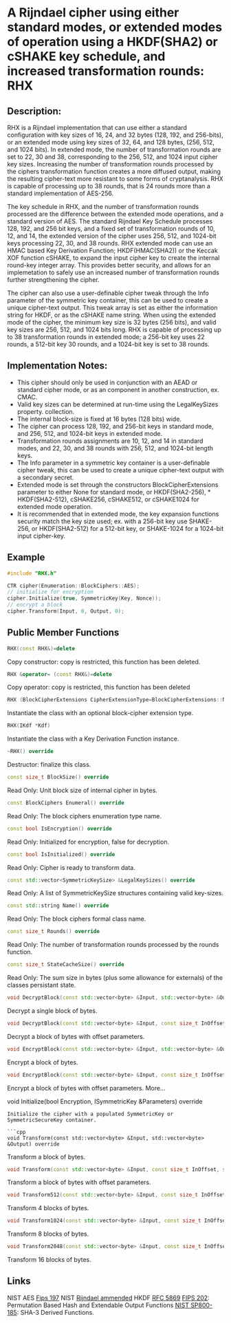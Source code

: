 # A Rijndael cipher using either standard modes, or extended modes of operation using a HKDF(SHA2) or cSHAKE key schedule, and increased transformation rounds: RHX

## Description:
RHX is a Rijndael implementation that can use either a standard configuration with key sizes of 16, 24, and 32 bytes (128, 192, and 256-bits), or an extended mode using key sizes of 32, 64, and 128 bytes, (256, 512, and 1024 bits). 
In extended mode, the number of transformation rounds are set to 22, 30 and 38, corresponding to the 256, 512, and 1024 input cipher key sizes. 
Increasing the number of transformation rounds processed by the ciphers transformation function creates a more diffused output, making the resulting cipher-text more resistant to some forms of cryptanalysis. 
RHX is capable of processing up to 38 rounds, that is 24 rounds more than a standard implementation of AES-256. 
 
The key schedule in RHX, and the number of transformation rounds processed are the difference between the extended mode operations, and a standard version of AES. The standard Rijndael Key Schedule processes 128, 192, and 256 bit keys, and a fixed set of transformation rounds of 10, 12, and 14, the extended version of the cipher uses 256, 512, and 1024-bit keys processing 22, 30, and 38 rounds. 
RHX extended mode can use an HMAC based Key Derivation Function; HKDF(HMAC(SHA2)) or the Keccak XOF function cSHAKE, to expand the input cipher key to create the internal round-key integer array. 
This provides better security, and allows for an implemetation to safely use an increased number of transformation rounds further strengthening the cipher. 

The cipher can also use a user-definable cipher tweak through the Info parameter of the symmetric key container, this can be used to create a unique cipher-text output. 
This tweak array is set as either the information string for HKDF, or as the cSHAKE name string.
When using the extended mode of the cipher, the minimum key size is 32 bytes (256 bits), and valid key sizes are 256, 512, and 1024 bits long. 
RHX is capable of processing up to 38 transformation rounds in extended mode; a 256-bit key uses 22 rounds, a 512-bit key 30 rounds, and a 1024-bit key is set to 38 rounds.


## Implementation Notes:
* This cipher should only be used in conjunction with an AEAD or standard cipher mode, or as an component in another construction, ex. CMAC. 
* Valid key sizes can be determined at run-time using the LegalKeySizes property. collection. 
* The internal block-size is fixed at 16 bytes (128 bits) wide. 
* The cipher can process 128, 192, and 256-bit keys in standard mode, and 256, 512, and 1024-bit keys in extended mode. 
* Transformation rounds assignments are 10, 12, and 14 in standard modes, and 22, 30, and 38 rounds with 256, 512, and 1024-bit length keys. 
* The Info parameter in a symmetric key container is a user-definable cipher tweak, this can be used to create a unique cipher-text output with a secondary secret. 
* Extended mode is set through the constructors BlockCipherExtensions parameter to either None for standard mode, or HKDF(SHA2-256), * HKDF(SHA2-512), cSHAKE256, cSHAKE512, or cSHAKE1024 for extended mode operation. 
* It is recommended that in extended mode, the key expansion functions security match the key size used; ex. with a 256-bit key use SHAKE-256, or HKDF(SHA2-512) for a 512-bit key, or SHAKE-1024 for a 1024-bit input cipher-key. 

## Example
```cpp
#include "RHX.h"

CTR cipher(Enumeration::BlockCiphers::AES);
// initialize for encryption
cipher.Initialize(true, SymmetricKey(Key, Nonce));
// encrypt a block
cipher.Transform(Input, 0, Output, 0);
```
       
## Public Member Functions

```cpp
RHX(const RHX&)=delete
```
Copy constructor: copy is restricted, this function has been deleted.

```cpp
RHX &operator= (const RHX&)=delete
```
Copy operator: copy is restricted, this function has been deleted
 
```cpp
RHX (BlockCipherExtensions CipherExtensionType=BlockCipherExtensions::None)
```
Instantiate the class with an optional block-cipher extension type.
 
```cpp
RHX(IKdf *Kdf)
```
Instantiate the class with a Key Derivation Function instance.
 
```cpp
~RHX() override
```
Destructor: finalize this class.

```cpp
const size_t BlockSize() override
```
Read Only: Unit block size of internal cipher in bytes.

```cpp
const BlockCiphers Enumeral() override
```
Read Only: The block ciphers enumeration type name.

```cpp
const bool IsEncryption() override
```
Read Only: Initialized for encryption, false for decryption.

```cpp
const bool IsInitialized() override
```
Read Only: Cipher is ready to transform data.

```cpp
const std::vector<SymmetricKeySize> &LegalKeySizes() override
```
Read Only: A list of SymmetricKeySize structures containing valid key-sizes.

```cpp
const std::string Name() override
```
Read Only: The block ciphers formal class name.

```cpp
const size_t Rounds() override
```
Read Only: The number of transformation rounds processed by the rounds function.

```cpp
const size_t StateCacheSize() override
```
Read Only: The sum size in bytes (plus some allowance for externals) of the classes persistant state.

```cpp
void DecryptBlock(const std::vector<byte> &Input, std::vector<byte> &Output) override
```
Decrypt a single block of bytes.

```cpp
void DecryptBlock(const std::vector<byte> &Input, const size_t InOffset, std::vector<byte> &Output, const size_t OutOffset) override
```
Decrypt a block of bytes with offset parameters.

```cpp
void EncryptBlock(const std::vector<byte> &Input, std::vector<byte> &Output) override
```
Encrypt a block of bytes.

```cpp
void EncryptBlock(const std::vector<byte> &Input, const size_t InOffset, std::vector<byte> &Output, const size_t OutOffset) override
```
Encrypt a block of bytes with offset parameters. More...
 
void 
Initialize(bool Encryption, ISymmetricKey &Parameters) override
```
Initialize the cipher with a populated SymmetricKey or SymmetricSecureKey container.

```cpp
void Transform(const std::vector<byte> &Input, std::vector<byte> &Output) override
```
Transform a block of bytes.

```cpp
void Transform(const std::vector<byte> &Input, const size_t InOffset, std::vector<byte> &Output, const size_t OutOffset) override
```
Transform a block of bytes with offset parameters.

```cpp
void Transform512(const std::vector<byte> &Input, const size_t InOffset, std::vector<byte> &Output, const size_t OutOffset) override
```
Transform 4 blocks of bytes.

```cpp
void Transform1024(const std::vector<byte> &Input, const size_t InOffset, std::vector<byte> &Output, const size_t OutOffset) override
```
Transform 8 blocks of bytes.

```cpp
void Transform2048(const std::vector<byte> &Input, const size_t InOffset, std::vector<byte> &Output, const size_t OutOffset) override
```
Transform 16 blocks of bytes.

## Links

NIST AES [Fips 197](http://csrc.nist.gov/publications/fips/fips197/fips-197.pdf)
NIST [Rijndael ammended](http://csrc.nist.gov/archive/aes/rijndael/Rijndael-ammended.pdf)
HKDF [RFC 5869](http://tools.ietf.org/html/rfc5869)
[FIPS 202](http://nvlpubs.nist.gov/nistpubs/FIPS/NIST.FIPS.202.pdf): Permutation Based Hash and Extendable Output Functions 
[NIST SP800-185](http://nvlpubs.nist.gov/nistpubs/SpecialPublications/NIST.SP.800-185.pdf): SHA-3 Derived Functions. 
   
